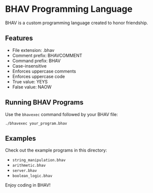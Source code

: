 
# BHAV Programming Language

BHAV is a custom programming language created to honor friendship.

## Features

- File extension: .bhav
- Comment prefix: BHAVCOMMENT
- Command prefix: BHAV
- Case-insensitive
- Enforces uppercase comments
- Enforces uppercase code
- True value: YEYS
- False value: NAOW

## Running BHAV Programs

Use the `bhavexec` command followed by your BHAV file:

```
./bhavexec your_program.bhav
```

## Examples

Check out the example programs in this directory:
- `string_manipulation.bhav`
- `arithmetic.bhav`
- `server.bhav`
- `boolean_logic.bhav`

Enjoy coding in BHAV!
